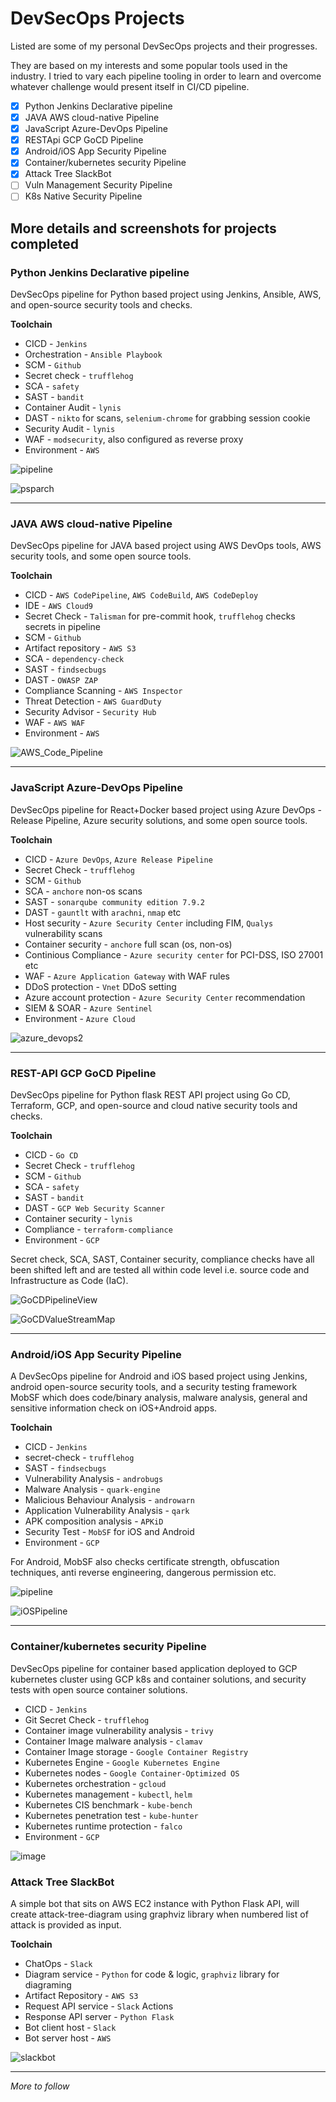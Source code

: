 # DevSecOps Projects

Listed are some of my personal DevSecOps projects and their progresses.

They are based on my interests and some popular tools used in the industry. I tried to vary each pipeline tooling in order to learn and overcome whatever challenge would present itself in CI/CD pipeline.

- [x] Python Jenkins Declarative pipeline
- [x] JAVA AWS cloud-native Pipeline
- [x] JavaScript Azure-DevOps Pipeline
- [x] RESTApi GCP GoCD Pipeline
- [x] Android/iOS App Security Pipeline
- [x] Container/kubernetes security Pipeline
- [x] Attack Tree SlackBot
- [ ] Vuln Management Security Pipeline
- [ ] K8s Native Security Pipeline

## More details and screenshots for projects completed

### Python Jenkins Declarative pipeline
DevSecOps pipeline for Python based project using Jenkins, Ansible, AWS, and open-source security tools and checks.

**Toolchain**
- CICD - `Jenkins`
- Orchestration - `Ansible Playbook`
- SCM - `Github`
- Secret check - `trufflehog`
- SCA - `safety`
- SAST - `bandit`
- Container Audit - `lynis`
- DAST - `nikto` for scans, `selenium-chrome` for grabbing session cookie
- Security Audit - `lynis`
- WAF - `modsecurity`, also configured as reverse proxy
- Environment - `AWS`

![pipeline](https://user-images.githubusercontent.com/11514346/71473164-e57a5500-27cd-11ea-97cb-3c25f0266407.JPG)

![psparch](https://user-images.githubusercontent.com/11514346/71579758-effe5c80-2af5-11ea-97ae-dd6c91b02312.PNG)
  
---

### JAVA AWS cloud-native Pipeline
DevSecOps pipeline for JAVA based project using AWS DevOps tools, AWS security tools, and some open source tools.

**Toolchain**
- CICD - `AWS CodePipeline`, `AWS CodeBuild`, `AWS CodeDeploy`
- IDE - `AWS Cloud9`
- Secret Check - `Talisman` for pre-commit hook, `trufflehog` checks secrets in pipeline
- SCM - `Github`
- Artifact repository - `AWS S3`
- SCA - `dependency-check`
- SAST - `findsecbugs`
- DAST - `OWASP ZAP`
- Compliance Scanning - `AWS Inspector`
- Threat Detection - `AWS GuardDuty`
- Security Advisor - `Security Hub`
- WAF - `AWS WAF`
- Environment - `AWS`

![AWS_Code_Pipeline](https://user-images.githubusercontent.com/11514346/73794262-f68c8d80-479f-11ea-93a4-c2a53bd2932c.png)

---

### JavaScript Azure-DevOps Pipeline
DevSecOps pipeline for React+Docker based project using Azure DevOps - Release Pipeline, Azure security solutions, and some open source tools.

**Toolchain**
- CICD - `Azure DevOps`, `Azure Release Pipeline`
- Secret Check - `trufflehog`
- SCM - `Github`
- SCA - `anchore` non-os scans
- SAST - `sonarqube community edition 7.9.2`
- DAST - `gauntlt` with `arachni`, `nmap` etc
- Host security - `Azure Security Center` including FIM, `Qualys` vulnerability scans 
- Container security - `anchore` full scan (os, non-os)
- Continious Compliance - `Azure security center` for PCI-DSS, ISO 27001 etc
- WAF - `Azure Application Gateway` with WAF rules
- DDoS protection - `Vnet` DDoS setting
- Azure account protection - `Azure Security Center` recommendation
- SIEM & SOAR - `Azure Sentinel`
- Environment - `Azure Cloud`

![azure_devops2](https://user-images.githubusercontent.com/11514346/73614730-9fe54f00-45f9-11ea-9428-9872ed98baf1.png)

---

### REST-API GCP GoCD Pipeline

DevSecOps pipeline for Python flask REST API project using Go CD, Terraform, GCP, and open-source and cloud native security tools and checks. 

**Toolchain**
- CICD - `Go CD`
- Secret Check - `trufflehog`
- SCM - `Github`
- SCA - `safety`
- SAST - `bandit`
- DAST - `GCP Web Security Scanner`
- Container security - `lynis`
- Compliance - `terraform-compliance`
- Environment - `GCP`

Secret check, SCA, SAST, Container security, compliance checks have all been shifted left and are tested all within code level i.e. source code and Infrastructure as Code (IaC).

![GoCDPipelineView](https://user-images.githubusercontent.com/11514346/77017479-88c4ab80-6972-11ea-87c1-cd89039f0493.PNG)

![GoCDValueStreamMap](https://user-images.githubusercontent.com/11514346/77017476-86fae800-6972-11ea-834e-88b551d98003.PNG)

---

### Android/iOS App Security Pipeline
A DevSecOps pipeline for Android and iOS based project using Jenkins, android open-source security tools, and a security testing framework MobSF which does code/binary analysis, malware analysis, general and sensitive information check on iOS+Android apps. 

**Toolchain**
- CICD - `Jenkins`
- secret-check - `trufflehog`
- SAST - `findsecbugs`
- Vulnerability Analysis - `androbugs`
- Malware Analysis - `quark-engine`
- Malicious Behaviour Analysis - `androwarn`
- Application Vulnerability Analysis - `qark`
- APK composition analysis - `APKiD`
- Security Test - `MobSF` for iOS and Android
- Environment - `GCP`

For Android, MobSF also checks certificate strength, obfuscation techniques, anti reverse engineering, dangerous permission etc.

![pipeline](https://user-images.githubusercontent.com/11514346/78502893-592be680-775b-11ea-8d4a-f6b4653bbeef.PNG)


![iOSPipeline](https://user-images.githubusercontent.com/11514346/78502793-bd9a7600-775a-11ea-8f22-a5dc49cc3077.PNG)

---

### Container/kubernetes security Pipeline
DevSecOps pipeline for container based application deployed to GCP kubernetes cluster using GCP k8s and container solutions, and security tests with open source container solutions.

- CICD - `Jenkins`
- Git Secret Check - `trufflehog`
- Container image vulnerability analysis - `trivy`
- Container Image malware analysis - `clamav`
- Container Image storage - `Google Container Registry`
- Kubernetes Engine - `Google Kubernetes Engine`
- Kubernetes nodes - `Google Container-Optimized OS`
- Kubernetes orchestration - `gcloud`
- Kubernetes management - `kubectl`, `helm`
- Kubernetes CIS benchmark - `kube-bench`
- Kubernetes penetration test - `kube-hunter`
- Kubernetes runtime protection - `falco`
- Environment - `GCP`

![image](https://user-images.githubusercontent.com/11514346/80305685-35861a00-87b6-11ea-9a38-9930e7e8af6b.png)

### Attack Tree SlackBot
A simple bot that sits on AWS EC2 instance with Python Flask API, will create attack-tree-diagram using graphviz library when numbered list of attack is provided as input.

**Toolchain**

- ChatOps - `Slack`
- Diagram service - `Python` for code & logic, `graphviz` library for diagraming
- Artifact Repository - `AWS S3`
- Request API service - `Slack` Actions
- Response API server - `Python Flask`
- Bot client host - `Slack` 
- Bot server host - `AWS`

![slackbot](https://user-images.githubusercontent.com/11514346/73794522-8df1e080-47a0-11ea-8a62-6b646f72e334.PNG)

---

*More to follow*

